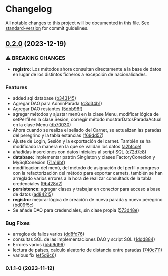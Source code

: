 # Changelog

All notable changes to this project will be documented in this file. See [standard-version](https://github.com/conventional-changelog/standard-version) for commit guidelines.

## [0.2.0](https://github.com/AlthausDev/JavaProyect.01-GestorPeregrinos/compare/v0.1.1-0...v0.2.0) (2023-12-19)


### ⚠ BREAKING CHANGES

* **registro:** Los métodos ahora consultan directamente a la base de datos en lugar de los distintos ficheros a excepción de nacionalidades.

### Features

* added sql database ([b343145](https://github.com/AlthausDev/JavaProyect.01-GestorPeregrinos/commit/b34314532f29861cb561ac686d66d1be8ab66e8b))
* Agregar DAO para AdminParada ([c3d34b1](https://github.com/AlthausDev/JavaProyect.01-GestorPeregrinos/commit/c3d34b16c84fabc42b3200ff49d08c0f55eb6c11))
* Agregar DAO restantes ([5dbb96f](https://github.com/AlthausDev/JavaProyect.01-GestorPeregrinos/commit/5dbb96f3bc46e991741c35ae6235c2291a4c92b7))
* agregar métodos y ajustar menú en la clase Menu, modificar lógica de setPerfil en la clase Sesion,  corregir método mostrarDatosParadaActual en la clase Menu ([db70030](https://github.com/AlthausDev/JavaProyect.01-GestorPeregrinos/commit/db700306d19f343af2d4937e4678a4bd79ccb139))
* Ahora cuando se realiza el sellado del Carnet, se actualizan las paradas del peregrino y la tabla estancias ([f69dd57](https://github.com/AlthausDev/JavaProyect.01-GestorPeregrinos/commit/f69dd575fec0387c86ce4d09240a06db23e2c683))
* Ajuste de Login, Sesión y la exportación del carnet. También se ha modificado la manera en la que se validan los datos ([a2bfcce](https://github.com/AlthausDev/JavaProyect.01-GestorPeregrinos/commit/a2bfccebf29ad736efde91ef22964cc2de9a03f7))
* añadidas inserciones con datos iniciales al script SQL ([e72d7c8](https://github.com/AlthausDev/JavaProyect.01-GestorPeregrinos/commit/e72d7c8e45712d72018196078eb3ca2af4d5cc59))
* **database:** implementar patrón Singleton y clases FactoryConexion y MySqlConexion ([71a16bf](https://github.com/AlthausDev/JavaProyect.01-GestorPeregrinos/commit/71a16bf8dbbf55293dea885038b0f063577c1af9))
* modificacion del menú, del método de asignación del perfil y progreso con la refactorización del método para exportar carnets, también se han arreglado varios errores a la hora de realizar consultads de la tabla credenciales ([9b428d2](https://github.com/AlthausDev/JavaProyect.01-GestorPeregrinos/commit/9b428d252e6906963f957b63e7c7853d127a6a42))
* **persistence:** agregar clases y trabajar en conector para acceso a base de datos ([ad84215](https://github.com/AlthausDev/JavaProyect.01-GestorPeregrinos/commit/ad84215ca9c22d32e4613c582b5760fb48c38441))
* **registro:** mejorar lógica de creación de nueva parada y nuevo peregrino ([bd09f5c](https://github.com/AlthausDev/JavaProyect.01-GestorPeregrinos/commit/bd09f5c8acd7c8e008565427fcf306cf9992d65f))
* Se añade DAO para credenciales, sin clase propia ([573d48e](https://github.com/AlthausDev/JavaProyect.01-GestorPeregrinos/commit/573d48edccf25435a1104addfcc7df3cb052fc0b))


### Bug Fixes

* arreglos de fallos varios ([dd8fd76](https://github.com/AlthausDev/JavaProyect.01-GestorPeregrinos/commit/dd8fd7661c55bfbdba541bcdf76c4e90bedddf26))
* consultas SQL de las implementaciones DAO y script SQL ([1ddd884](https://github.com/AlthausDev/JavaProyect.01-GestorPeregrinos/commit/1ddd884d404067f093d5b4a57786aabf66392488))
* Errores varios ([b5b9d96](https://github.com/AlthausDev/JavaProyect.01-GestorPeregrinos/commit/b5b9d966cd39a0aaa691470eff4f7152a672b616))
* lectura de paises, calculo aleatorio de distancia entre paradas ([740c711](https://github.com/AlthausDev/JavaProyect.01-GestorPeregrinos/commit/740c711a7411301618b3301c7502319b76443fd2))
* various fix ([ef5d9c6](https://github.com/AlthausDev/JavaProyect.01-GestorPeregrinos/commit/ef5d9c64da82fa58b7ba343151ed471f4433166d))

### 0.1.1-0 (2023-11-12)
